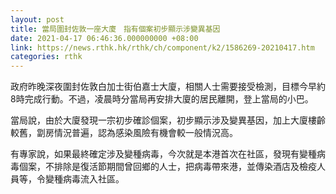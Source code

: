 ```yaml
---
layout: post
title: 當局圍封佐敦一座大廈　指有個案初步顯示涉變異基因
date: 2021-04-17 06:46:36.000000000 +08:00
link: https://news.rthk.hk/rthk/ch/component/k2/1586269-20210417.htm
categories: rthk
---
```


政府昨晚深夜圍封佐敦白加士街伯嘉士大廈，相關人士需要接受檢測，目標今早約8時完成行動。不過，凌晨時分當局再安排大廈的居民離開，登上當局的小巴。

當局說，由於大廈發現一宗初步確診個案，初步顯示涉及變異基因，加上大廈樓齡較舊，劏房情況普遍，認為感染風險有機會較一般情況高。

有專家說，如果最終確定涉及變種病毒，今次就是本港首次在社區，發現有變種病毒個案，不排除是復活節期間曾回鄉的人士，把病毒帶來港，並傳染酒店及檢疫人員等，令變種病毒流入社區。
